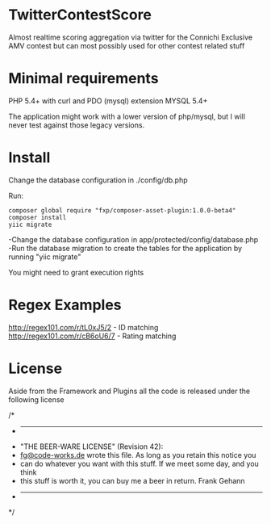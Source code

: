 TwitterContestScore
========

Almost realtime scoring aggregation via twitter for the Connichi Exclusive AMV contest but can most possibly used for other contest related stuff 


Minimal requirements
========
PHP 5.4+ with curl and PDO (mysql) extension
MYSQL 5.4+

The application might work with a lower version of php/mysql, but I will never test against those legacy versions.

Install
========
Change the database configuration in ./config/db.php

Run:

```
composer global require "fxp/composer-asset-plugin:1.0.0-beta4"
composer install
yiic migrate
```

-Change the database configuration in app/protected/config/database.php
-Run the database migration to create the tables for the application by running "yiic migrate"

You might need to grant execution rights

Regex Examples
========
http://regex101.com/r/tL0xJ5/2 - ID matching
http://regex101.com/r/cB6oU6/7 - Rating matching


License
========

Aside from the Framework and Plugins all the code is released under the following license

/*
* ----------------------------------------------------------------------------
* "THE BEER-WARE LICENSE" (Revision 42):
* <fg@code-works.de> wrote this file. As long as you retain this notice you
* can do whatever you want with this stuff. If we meet some day, and you think
* this stuff is worth it, you can buy me a beer in return. Frank Gehann
* ----------------------------------------------------------------------------
*/
